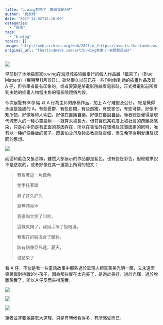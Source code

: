 ```yaml
---
title: "b.wing藍來了　寧願我是A仔"
author: "曾家輝"
date: "2017-11-02T15:40:00"
categories:
  - "藝術"
tags:
  - "b.wing"
topics: []
image: "http://web.archive.org/web/2021im_/https://assets.thestandnews.com/media/photos/23191974_10155031669972596_1693258044_o_mML78.jpg"
original_url: "thestandnews.com/art/b-wing藍來了-寧願我是a仔"
---
```

![](http://web.archive.org/web/2021im_/https://assets.thestandnews.com/media/photos/23191974_10155031669972596_1693258044_o_mML78.jpg)

早前到了本地插畫家b.wing在海港城美術館舉行的個人作品展「藍來了」（Blue Matters）（展期至11月19日）。雖然很久以前已在一些刊物看到她的插畫作品及其 A 仔，但令筆者最有印象的，或者要算是某電影院線看電影時，正式播電影前所看到由她的插畫人物當主角的電影院禮儀片段。

今次展覽有30多幅 以 A 仔為主角的原稿作品，加上 A 仔雕塑及公仔， 總是覺得永遠是幾歲的 A，有些憂鬱，有些自閉，有些孤獨，有些害怕，有些可憐，好像不知所措，好像等待人明白，好像在自娛自樂，好像在自說自話，筆者總是覺得是現代城市人的一種心靈投射－－就算未被長大，但其實已某程度上被社會的疏離感感染，只是心中仍是有正面的基因存在，所以在害怕外在環境及其實因素的同時，唯有以一種好像幾歲的孩子，既害怕父母及師長教訓及責備，但又希望得到愛護及認同的思想。

![](http://web.archive.org/web/2021im_/https://assets.thestandnews.com/media/photos/23146190_10155031670397596_455265047_n_QBSBn.jpg)

而這和藍色又挺合襯，雖然大部展示的作品都是藍色，也有些是彩色，但總體來說不是悲哀的，或者好像在其一道牆上所寫的短文：

> 我看著這一片藍色
> 
> 雙手托著頭
> 
> 靜了許久許久
> 
> 毫無預兆地
> 
> 我豪啕大哭了10秒，
> 
> 這樣就夠了，我用手擦了擦眼淚。
> 
> 我現在的臉混合了顏料，
> 
> 該有點像亞凡達，夏天，
> 
> 也結束了

看 A 仔，不似是看一些童話故事中那些過於呈現人類真善美光明一面，又永遠面笑著面對挑戰的小孩子，因為那些實在太完美了，是過於美好，過於光輝，過於脫離現實了，所以Ａ仔反而來得現實。

![](http://web.archive.org/web/2021im_/https://assets.thestandnews.com/media/photos/23140425_10155031670287596_829283992_n_r2qtE.jpg)

![](http://web.archive.org/web/2021im_/https://assets.thestandnews.com/media/photos/23140544_10155031670637596_1574664269_n_XQBLm.jpg)

![](http://web.archive.org/web/2021im_/https://assets.thestandnews.com/media/photos/23146468_10155031670612596_1428185810_n_uszom.jpg)

筆者並非要說甚麼大道理，只是有時候看得多，有所感受而已。